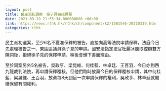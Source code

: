 ```yaml
---
layout: post
title: 民主派初選案　徐子見被拒保釋
date: 2021-03-19 21:55:34.000000000 +08:00
link: https://news.rthk.hk/rthk/ch/component/k2/1581546-20210319.htm
categories: rthk
---
```


民主派初選案，至少6名不獲准保釋的被告，直接向高等法院申請保釋，法庭今日先處理被告之一、東區區議員徐子見的申請。國安法指定法官杜麗冰聽取控辯雙方陳詞後，拒絕徐子見的保釋申請，稍後會頒下書面理由。

至於同案另外5名被告，吳政亨、梁晃維、何桂藍、林卓廷、王百羽，今日亦到西九龍裁判法院，再申請保釋覆核，但他們臨時放棄今日的保釋覆核申請，其中何桂藍、梁晃維、王百羽，放棄每8天到庭一次申請保釋的權利，吳政亨、林卓廷就繼續保留有關權利。
